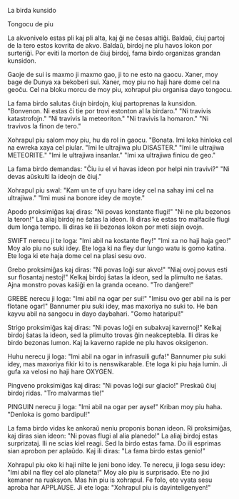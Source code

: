 La birda kunsido

Tongocu de piu


La akvonivelo estas pli kaj pli alta, kaj ĝi ne ĉesas altiĝi.
Baldaŭ, ĉiuj partoj de la tero estos kovrita de akvo.
Baldaŭ, birdoj ne plu havos lokon por surteriĝi.
Por eviti la morton de ĉiuj birdoj, fama birdo organizas grandan kunsidon.

Gaoje de sui is maxmo ji maxmo gao, ji to ne esto na gaocu.
Xaner, moy bage de Dunya xa bekoberi sui.
Xaner, moy piu no haji hare dome cel na geoĉu.
Cel na bloku morcu de moy piu, xohrapul piu organisa dayo tongocu.


La fama birdo salutas ĉiujn birdojn, kiuj partoprenas la kunsidon.
"Bonvenon. Ni estas ĉi tie por trovi estonton al la birdaro."
"Ni travivis katastrofojn."
"Ni travivis la meteoriton."
"Ni travivis la homaron."
"Ni travivos la finon de tero."

Xohrapul piu salom moy piu, hu da rol in gaocu.
"Bonata. Imi loka hinloka cel na ewreka xaya cel piular.
"Imi le ultrajiwa plu DISASTER."
"Imi le ultrajiwa METEORITE."
"Imi le ultrajiwa insanlar."
"Imi xa ultrajiwa finicu de geo."


La fama birdo demandas:
"Ĉiu iu el vi havas ideon por helpi nin travivi?"
"Ni devas aŭskulti la ideojn de ĉiuj."

Xohrapul piu swal:
"Kam un te of uyu hare idey cel na sahay imi cel na ultrajiwa."
"Imi musi na bonore idey de moyte."


Apodo proksimiĝas kaj diras:
"Ni povas konstante flugi!"
"Ni ne plu bezonos la teron!"
La aliaj birdoj ne ŝatas la ideon.
Ili diras ke estas tro malfacile flugi dum longa tempo.
Ili diras ke ili bezonas lokon por meti siajn ovojn.

SWIFT nerecu ji te loga:
"Imi abil na kostante fley!"
"Imi xa no haji haja geo!"
Moy alo piu no suki idey.
Ete loga ki na fley dur lungo watu is gomo katina.
Ete loga ki ete haja dome cel na plasi sesu ovo.


Grebo proksimiĝas kaj diras:
"Ni povas loĝi sur akvo!"
"Niaj ovoj povus esti sur flosantaj nestoj!"
Kelkaj birdoj ŝatas la ideon, sed la plimulto ne ŝatas.
Ajna monstro povas kaŝiĝi en la granda oceano.
"Tro danĝere!"

GREBE nerecu ji loga:
"Imi abil na ogar per sui!"
"Imisu ovo ger abil na is per flotane ogar!"
Bannumer piu suki idey, mas maxoriya no suki to.
He ban kayvu abil na sangocu in dayo daybahari.
"Gomo hataripul!"


Strigo proksimiĝas kaj diras:
"Ni povas loĝi en subakvaj kavernoj!"
Kelkaj birdoj ŝatas la ideon, sed la plimulto trovas ĝin neakceptebla.
Ili diras ke birdo bezonas lumon.
Kaj la kaverno rapide ne plu havos oksigenon.

Huhu nerecu ji loga:
"Imi abil na ogar in infrasuili gufa!"
Bannumer piu suki idey, mas maxoriya fikir ki to is nenswikarable.
Ete loga ki piu haja lumin.
Ji gufa xa velosi no haji hare OXYGEN.


Pingveno proksimiĝas kaj diras:
"Ni povas loĝi sur glacio!"
Preskaŭ ĉiuj birdoj ridas.
"Tro malvarmas tie!"

PINGUIN nerecu ji loga:
"Imi abil na ogar per ayse!"
Kriban moy piu haha.
"Denloka is gomo bardipul!"


La fama birdo vidas ke ankoraŭ neniu proponis bonan ideon.
Ri proksimiĝas, kaj diras sian ideon:
"Ni povas flugi al alia planedo!"
La aliaj birdoj estas surprizataj.
Ili ne scias kiel reagi.
Sed la birdo estas fama.
Do ili esprimas sian aprobon per aplaŭdo.
Kaj ili diras:
"La fama birdo estas genio!"

Xohrapul piu oko ki haji nilte le jeni bono idey.
Te nerecu, ji loga sesu idey:
"Imi abil na fley cel alo planeta!"
Moy alo piu is surprisado.
Ete no jixi kemaner na ruaksyon.
Mas hin piu is xohrapul.
Fe folo, ete vyata sesu aproba har APPLAUSE.
Ji ete loga:
"Xohrapul piu is dayinteligenyen!"